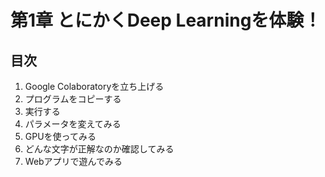 # 第1章 とにかくDeep Learningを体験！

## 目次

1. Google Colaboratoryを立ち上げる
1. プログラムをコピーする
1. 実行する
1. パラメータを変えてみる
1. GPUを使ってみる
1. どんな文字が正解なのか確認してみる
1. Webアプリで遊んでみる
